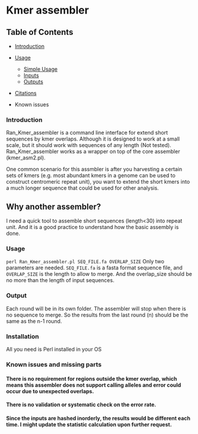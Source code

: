 # Kmer assembler
## Table of Contents

   * [Introduction](#introduction)

   * [Usage](#usage)
      * [Simple Usage](#Usage)
      * [Inputs](#inputs)
      * [Outputs](#outputs)
   * [Citations](#citations)
   * Known issues


### Introduction

Ran_Kmer_assembler is a command line interface for extend short sequences by kmer overlaps. Although it is designed to work at a small scale, but it should work with sequences of any length (Not tested). Ran_Kmer_assembler works as a wrapper on top of the core assembler (kmer_asm2.pl).

One common scenario for this assmbler is after you harvesting a certain sets of kmers (e.g. most abundant kmers in a genome can be used to construct centromeric repeat unit), you want to extend the short kmers into a much longer sequence that could be used for other analysis.

## Why another assembler?
I need a quick tool to assemble short sequences (length<30) into repeat unit. And it is a good practice to understand how the basic assembly is done.

### Usage

`perl Ran_Kmer_assembler.pl SEQ_FILE.fa OVERLAP_SIZE`
Only two parameters are needed. `SEQ_FILE.fa` is a fasta format sequence file, and `OVERLAP_SIZE` is the length to allow to merge. And the overlap_size should be no more than the length of input sequences.

### Output
Each round will be in its own folder. The assembler will stop when there is no sequence to merge. So the results from the last round (n) should be the same as the n-1 round.


### Installation
All you need is Perl installed in your OS

### Known issues and missing parts
#### There is no requirement for regions outside the kmer overlap, which means this assembler does not support calling alleles and error could occur due to unexpected overlaps.
#### There is no validation or systematic check on the error rate.
#### Since the inputs are hashed inorderly, the results would be different each time. I might update the statistic calculation upon further request.
